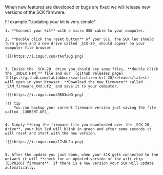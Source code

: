 When new features are developed or bugs are fixed we will release new versions of the SCK firmware.

!!! example "Updating your kit is very simple"

	1. **Connect your kit** with a micro USB cable to your computer.

	2. **Double click the reset button** of your SCK, the SCK led should turn green and a new drive called _SCK-20_ should appear on your computer file browser.

	![](https://i.imgur.com/tAofJ0g.png)


	3. Inside the _SCK-20_ drive you should see some files, **double click the _INDEX.HTM_** file and our  [github releases page](https://github.com/fablabbcn/smartcitizen-kit-20/releases/latest) will open in your browser. **Download the new firmware** called _SAM_firmware_XXX.uf2_ and save it to your computer.

	![](https://i.imgur.com/QR03uNO.png)

	!!! tip
		You can backup your current firmware version just saving the file called _CURRENT.UF2_.


	4. Simply **drag the firmware file you downloaded over the _SCK-20_ drive**, your kit led will blink in green and after some seconds it will reset and start with the new version.

	![](https://i.imgur.com/17sDL2a.png)


	5. After the update you just done, when your SCK gets connected to the network it will **check for an updated versión of the wifi chip (ESP8266) firmware**. If there is a new version your SCK will update automatically.